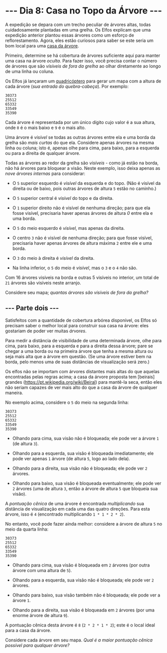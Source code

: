 # --- Dia 8: Casa no Topo da Árvore ---

A expedição se depara com um trecho peculiar de árvores altas, todas cuidadosamente plantadas em uma grelha. Os Elfos explicam que uma expedição anterior plantou essas árvores como um esforço de reflorestamento. Agora, eles estão curiosos para saber se este seria um bom local para uma [casa da árvore](https://pt.wikipedia.org/wiki/Casa_da_%C3%A1rvore).

Primeiro, determine se há cobertura de árvores suficiente aqui para manter uma casa na árvore *oculta*. Para fazer isso, você precisa contar o número de árvores que são *visíveis de fora da grelha* ao olhar diretamente ao longo de uma linha ou coluna.

Os Elfos já lançaram um [quadricóptero](https://pt.wikipedia.org/wiki/Quadrotor) para gerar um mapa com a altura de cada árvore (*sua entrada do quebra-cabeça*). Por exemplo:

```
30373
25512
65332
33549
35390

```

Cada árvore é representada por um único dígito cujo valor é a sua altura, onde `0` é o mais baixo e `9` é o mais alto.

Uma árvore é *visível* se todas as outras árvores entre ela e uma borda da grelha são *mais curtas* do que ela. Considere apenas árvores na mesma linha ou coluna; isto é, apenas olhe para cima, para baixo, para a esquerda ou para a direita de qualquer árvore.

Todas as árvores ao redor da grelha são *visíveis* - como já estão na borda, não há árvores para bloquear a visão. Neste exemplo, isso deixa apenas as *nove árvores internas* para considerar:


  - O `5` superior esquerdo é *visível* da esquerda e do topo. (Não é visível da direita ou de baixo, pois outras árvores de altura `5` estão no caminho.)

  - O `5` superior central é *visível* do topo e da direita.

  - O `1` superior direito não é visível de nenhuma direção; para que ela fosse visível, precisaria haver apenas árvores de altura *0* entre ela e uma borda.

  - O `5` do meio esquerdo é *visível*, mas apenas da direita.

  - O centro `3` não é visível de nenhuma direção; para que fosse visível, precisaria haver apenas árvores de altura máxima `2` entre ele e uma borda.

  - O `3` do meio à direita é *visível* da direita.

  - Na linha inferior, o `5` do meio é *visível*, mas o `3` e o `4` não são.


Com 16 árvores visíveis na borda e outras 5 visíveis no interior, um total de `21` árvores são visíveis neste arranjo.

Considere seu mapa; *quantas árvores são visíveis de fora da grelha?*

## --- Parte dois ---

Satisfeitos com a quantidade de cobertura arbórea disponível, os Elfos só precisam saber o melhor local para construir sua casa na árvore: eles gostariam de poder ver muitas *árvores*.

Para medir a distância de visibilidade de uma determinada árvore, olhe para cima, para baixo, para a esquerda e para a direita dessa árvore; pare se chegar a uma borda ou na primeira árvore que tenha a mesma altura ou seja mais alta que a árvore em questão. (Se uma árvore estiver bem na borda, pelo menos uma de suas distâncias de visualização será zero.)

Os elfos não se importam com árvores distantes mais altas do que aquelas encontradas pelas regras acima; a casa da árvore proposta tem [beirais] grandes (https://pt.wikipedia.org/wiki/Beiral) para mantê-la seca, então eles não seriam capazes de ver mais alto do que a casa da árvore de qualquer maneira.

No exemplo acima, considere o `5` do meio na segunda linha:

```
30373
25512
65332
33549
35390

```


  - Olhando para cima, sua visão não é bloqueada; ele pode ver a árvore `1` (de altura `3`).

  - Olhando para a esquerda, sua visão é bloqueada imediatamente; ele pode ver apenas `1` árvore (de altura `5`, logo ao lado dela).

  - Olhando para a direita, sua visão não é bloqueada; ele pode ver `2` árvores.

  - Olhando para baixo, sua visão é bloqueada eventualmente; ele pode ver `2` árvores (uma de altura `3`, então a árvore de altura `5` que bloqueia sua visão).


A *pontuação cênica* de uma árvore é encontrada *multiplicando* sua distância de visualização em cada uma das quatro direções. Para esta árvore, isso é `4` (encontrado multiplicando `1 * 1 * 2 * 2`).

No entanto, você pode fazer ainda melhor: considere a árvore de altura `5` no meio da quarta linha:

```
30373
25512
65332
33549
35390

```


  - Olhando para cima, sua visão é bloqueada em `2` árvores (por outra árvore com uma altura de `5`).

  - Olhando para a esquerda, sua visão não é bloqueada; ele pode ver `2` árvores.

  - Olhando para baixo, sua visão também não é bloqueada; ele pode ver a árvore `1`.

  - Olhando para a direita, sua visão é bloqueada em `2` árvores (por uma enorme árvore de altura `9`).


A pontuação cênica desta árvore é `8` (`2 * 2 * 1 * 2`); este é o local ideal para a casa da árvore.

Considere cada árvore em seu mapa. *Qual é a maior pontuação cênica possível para qualquer árvore?*

